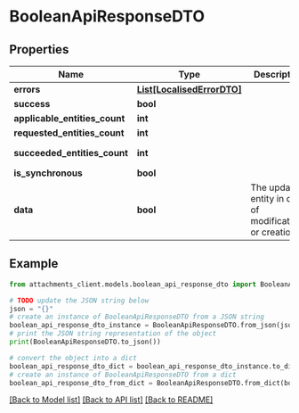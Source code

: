 # BooleanApiResponseDTO


## Properties

Name | Type | Description | Notes
------------ | ------------- | ------------- | -------------
**errors** | [**List[LocalisedErrorDTO]**](LocalisedErrorDTO.md) |  | [optional] 
**success** | **bool** |  | [optional] 
**applicable_entities_count** | **int** |  | [optional] 
**requested_entities_count** | **int** |  | [optional] 
**succeeded_entities_count** | **int** |  | [optional] [readonly] 
**is_synchronous** | **bool** |  | [optional] 
**data** | **bool** | The updated entity in case of modifications or creation | [optional] 

## Example

```python
from attachments_client.models.boolean_api_response_dto import BooleanApiResponseDTO

# TODO update the JSON string below
json = "{}"
# create an instance of BooleanApiResponseDTO from a JSON string
boolean_api_response_dto_instance = BooleanApiResponseDTO.from_json(json)
# print the JSON string representation of the object
print(BooleanApiResponseDTO.to_json())

# convert the object into a dict
boolean_api_response_dto_dict = boolean_api_response_dto_instance.to_dict()
# create an instance of BooleanApiResponseDTO from a dict
boolean_api_response_dto_from_dict = BooleanApiResponseDTO.from_dict(boolean_api_response_dto_dict)
```
[[Back to Model list]](../README.md#documentation-for-models) [[Back to API list]](../README.md#documentation-for-api-endpoints) [[Back to README]](../README.md)



